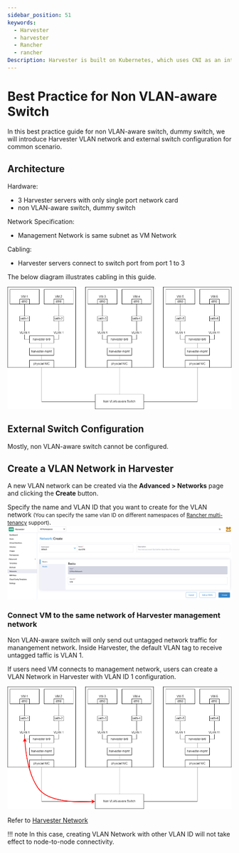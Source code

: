 ```yaml
---
sidebar_position: 51
keywords:
  - Harvester
  - harvester
  - Rancher
  - rancher
Description: Harvester is built on Kubernetes, which uses CNI as an interface between network providers and Kubernetes pod networking. Naturally, we implement the Harvester network based on CNI. Moreover, the Harvester UI integrates the Harvester network to provide a user-friendly way to configure networks for VMs.
---
```


# Best Practice for Non VLAN-aware Switch

In this best practice guide for non VLAN-aware switch, dummy switch, we will introduce Harvester VLAN network and external switch configuration for common scenario.

## Architecture

Hardware:
- 3 Harvester servers with only single port network card
- non VLAN-aware switch, dummy switch

Network Specification:
- Management Network is same subnet as VM Network

Cabling:
- Harvester servers connect to switch port from port 1 to 3

The below diagram illustrates cabling in this guide.

   ![non-vlan-aware-case.png](assets/non-vlan-aware-case.png)

## External Switch Configuration

Mostly, non VLAN-aware switch cannot be configured.

## Create a VLAN Network in Harvester

A new VLAN network can be created via the **Advanced > Networks** page and clicking the **Create** button.

Specify the name and VLAN ID that you want to create for the VLAN network <small>(You can specify the same vlan ID on different namespaces of [Rancher multi-tenancy](/rancher/virtualization-management/#multi-tenancy) support)</small>.
   ![create-vlan-network.png](assets/create-network.png)

### Connect VM to the same network of Harvester management network

Non VLAN-aware switch will only send out untagged network traffic for manangement network. Inside Harvester, the default VLAN tag to receive untagged taffic is VLAN 1.

If users need VM connects to management network, users can create a VLAN Network in Harvester with VLAN ID 1 configuration.

   ![non-vlan-aware-vlan1.png](assets/non-vlan-aware-vlan1.png)

Refer to [Harvester Network](/networking/harvester-network/)

!!! note
    In this case, creating VLAN Network with other VLAN ID will not take effect to node-to-node connectivity.
